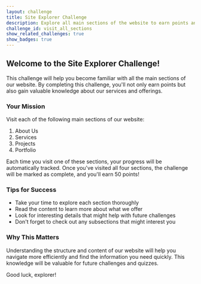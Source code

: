 ```yaml
---
layout: challenge
title: Site Explorer Challenge
description: Explore all main sections of the website to earn points and badges
challenge_id: visit_all_sections
show_related_challenges: true
show_badges: true
---
```


## Welcome to the Site Explorer Challenge!

This challenge will help you become familiar with all the main sections of our website. By completing this challenge, you'll not only earn points but also gain valuable knowledge about our services and offerings.

### Your Mission

Visit each of the following main sections of our website:

1. About Us
2. Services
3. Projects
4. Portfolio

Each time you visit one of these sections, your progress will be automatically tracked. Once you've visited all four sections, the challenge will be marked as complete, and you'll earn 50 points!

### Tips for Success

- Take your time to explore each section thoroughly
- Read the content to learn more about what we offer
- Look for interesting details that might help with future challenges
- Don't forget to check out any subsections that might interest you

### Why This Matters

Understanding the structure and content of our website will help you navigate more efficiently and find the information you need quickly. This knowledge will be valuable for future challenges and quizzes.

Good luck, explorer!